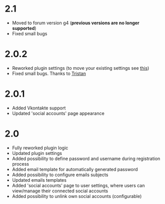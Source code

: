2.1
===

- Moved to forum version g4 (**previous versions are no longer supported**)
- Fixed small bugs

2.0.2
=====

- Reworked plugin settings (to move your existing settings see [this](https://bitbucket.org/alex-dev/opauthconnect/src/83e131e0b885/README.md))
- Fixed small bugs. Thanks to [Tristan](http://esotalk.org/forum/29-social-networking-integration/64#p3094)

2.0.1
=====

- Added Vkontakte support
- Updated 'social accounts' page appearance

2.0
===

- Fully reworked plugin logic
- Updated plugin settings
- Added possibility to define password and username during registration process
- Added email template for automatically generated password
- Added possibility to configure emails subjects
- Updated emails templates
- Added 'social accounts' page to user settings, where users can view/manage their connected social accounts
- Added possibility to unlink own social accounts (configurable)